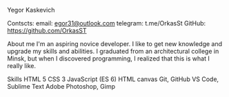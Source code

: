 Yegor Kaskevich

Contscts:
email: egor31@outlook.com
telegram: t.me/OrkasSt
GitHub: https://github.com/OrkasST

About me
I'm an aspiring novice developer. I like to get new knowledge and upgrade my skills and abilities.
I graduated from an architectural college in Minsk, but when I discovered programming, I realized that this is what I really like.

Skills
HTML 5
CSS 3
JavaScript (ES 6)
HTML canvas
Git, GitHub
VS Code, Sublime Text
Adobe Photoshop, Gimp
